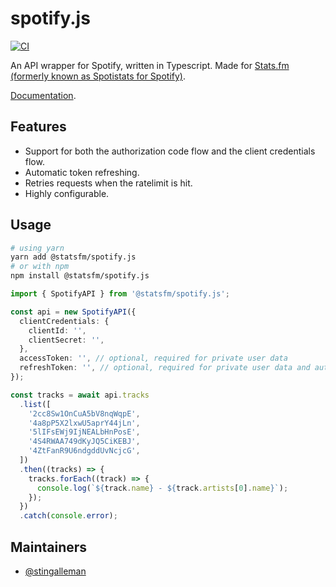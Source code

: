 # spotify.js

[![CI](https://github.com/statsfm/spotify.js/actions/workflows/lint.yml/badge.svg)](https://github.com/statsfm/spotify.js/actions/workflows/lint.yml)

An API wrapper for Spotify, written in Typescript. Made for [Stats.fm (formerly known as Spotistats for Spotify)](https://stats.fm/).

[Documentation](https://spotify.js.org/).

## Features

- Support for both the authorization code flow and the client credentials flow.
- Automatic token refreshing.
- Retries requests when the ratelimit is hit.
- Highly configurable.

## Usage

```bash
# using yarn
yarn add @statsfm/spotify.js
# or with npm
npm install @statsfm/spotify.js
```

```ts
import { SpotifyAPI } from '@statsfm/spotify.js';

const api = new SpotifyAPI({
  clientCredentials: {
    clientId: '',
    clientSecret: '',
  },
  accessToken: '', // optional, required for private user data
  refreshToken: '', // optional, required for private user data and automatic token refreshing
});

const tracks = await api.tracks
  .list([
    '2cc8Sw1OnCuA5bV8nqWqpE',
    '4a8pP5X2lxwU5aprY44jLn',
    '5lIFsEWj9IjNEALbHnPosE',
    '4S4RWAA749dKyJQ5CiKEBJ',
    '4ZtFanR9U6ndgddUvNcjcG',
  ])
  .then((tracks) => {
    tracks.forEach((track) => {
      console.log(`${track.name} - ${track.artists[0].name}`);
    });
  })
  .catch(console.error);
```

## Maintainers

- [@stingalleman](https://github.com/stingalleman)
